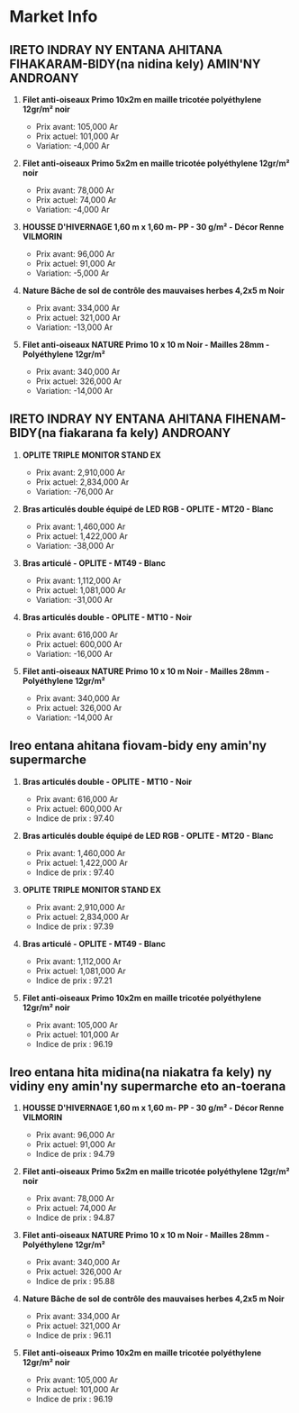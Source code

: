 # Market Info

## IRETO INDRAY NY ENTANA AHITANA FIHAKARAM-BIDY(na nidina kely) AMIN'NY ANDROANY

1. **Filet anti-oiseaux Primo 10x2m en maille tricotée polyéthylene 12gr/m² noir**
   - Prix avant: 105,000 Ar
   - Prix actuel: 101,000 Ar
   - Variation: -4,000 Ar

2. **Filet anti-oiseaux Primo 5x2m en maille tricotée polyéthylene 12gr/m² noir**
   - Prix avant: 78,000 Ar
   - Prix actuel: 74,000 Ar
   - Variation: -4,000 Ar

3. **HOUSSE D'HIVERNAGE 1,60 m x 1,60 m- PP - 30 g/m² - Décor Renne VILMORIN**
   - Prix avant: 96,000 Ar
   - Prix actuel: 91,000 Ar
   - Variation: -5,000 Ar

4. **Nature Bâche de sol de contrôle des mauvaises herbes 4,2x5 m Noir**
   - Prix avant: 334,000 Ar
   - Prix actuel: 321,000 Ar
   - Variation: -13,000 Ar

5. **Filet anti-oiseaux NATURE Primo 10 x 10 m Noir - Mailles 28mm - Polyéthylene 12gr/m²**
   - Prix avant: 340,000 Ar
   - Prix actuel: 326,000 Ar
   - Variation: -14,000 Ar

## IRETO INDRAY NY ENTANA AHITANA FIHENAM-BIDY(na fiakarana fa kely) ANDROANY

1. **OPLITE TRIPLE MONITOR STAND EX**
   - Prix avant: 2,910,000 Ar
   - Prix actuel: 2,834,000 Ar
   - Variation: -76,000 Ar

2. **Bras articulés double équipé de LED RGB - OPLITE - MT20 - Blanc**
   - Prix avant: 1,460,000 Ar
   - Prix actuel: 1,422,000 Ar
   - Variation: -38,000 Ar

3. **Bras articulé - OPLITE - MT49 - Blanc**
   - Prix avant: 1,112,000 Ar
   - Prix actuel: 1,081,000 Ar
   - Variation: -31,000 Ar

4. **Bras articulés double - OPLITE - MT10 - Noir**
   - Prix avant: 616,000 Ar
   - Prix actuel: 600,000 Ar
   - Variation: -16,000 Ar

5. **Filet anti-oiseaux NATURE Primo 10 x 10 m Noir - Mailles 28mm - Polyéthylene 12gr/m²**
   - Prix avant: 340,000 Ar
   - Prix actuel: 326,000 Ar
   - Variation: -14,000 Ar

## Ireo entana ahitana fiovam-bidy eny amin'ny supermarche

1. **Bras articulés double - OPLITE - MT10 - Noir**
   - Prix avant: 616,000 Ar
   - Prix actuel: 600,000 Ar
   - Indice de prix : 97.40

2. **Bras articulés double équipé de LED RGB - OPLITE - MT20 - Blanc**
   - Prix avant: 1,460,000 Ar
   - Prix actuel: 1,422,000 Ar
   - Indice de prix : 97.40

3. **OPLITE TRIPLE MONITOR STAND EX**
   - Prix avant: 2,910,000 Ar
   - Prix actuel: 2,834,000 Ar
   - Indice de prix : 97.39

4. **Bras articulé - OPLITE - MT49 - Blanc**
   - Prix avant: 1,112,000 Ar
   - Prix actuel: 1,081,000 Ar
   - Indice de prix : 97.21

5. **Filet anti-oiseaux Primo 10x2m en maille tricotée polyéthylene 12gr/m² noir**
   - Prix avant: 105,000 Ar
   - Prix actuel: 101,000 Ar
   - Indice de prix : 96.19

## Ireo entana hita midina(na niakatra fa kely) ny vidiny eny amin'ny supermarche eto an-toerana

1. **HOUSSE D'HIVERNAGE 1,60 m x 1,60 m- PP - 30 g/m² - Décor Renne VILMORIN**
   - Prix avant: 96,000 Ar
   - Prix actuel: 91,000 Ar
   - Indice de prix : 94.79

2. **Filet anti-oiseaux Primo 5x2m en maille tricotée polyéthylene 12gr/m² noir**
   - Prix avant: 78,000 Ar
   - Prix actuel: 74,000 Ar
   - Indice de prix : 94.87

3. **Filet anti-oiseaux NATURE Primo 10 x 10 m Noir - Mailles 28mm - Polyéthylene 12gr/m²**
   - Prix avant: 340,000 Ar
   - Prix actuel: 326,000 Ar
   - Indice de prix : 95.88

4. **Nature Bâche de sol de contrôle des mauvaises herbes 4,2x5 m Noir**
   - Prix avant: 334,000 Ar
   - Prix actuel: 321,000 Ar
   - Indice de prix : 96.11

5. **Filet anti-oiseaux Primo 10x2m en maille tricotée polyéthylene 12gr/m² noir**
   - Prix avant: 105,000 Ar
   - Prix actuel: 101,000 Ar
   - Indice de prix : 96.19

